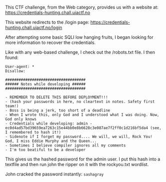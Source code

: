 This CTF challenge, from the Web category, provides us with a website at: https://credentials-hunting.chall.uiactf.no

This website redirects to the /login page: https://credentials-hunting.chall.uiactf.no/login

After attempting some basic SQLI low hanging fruits, I began looking for more information to recover the credentials.

Like with any web-based challenge, I check out the /robots.txt file. I then found:

```
User-agent: *
Disallow:

####################################
###### Notes while developing ######
####################################

- REMEMBER TO DELETE THIS BEFORE DEPLOYMENT!!!
- (hash your passwords in here, no cleartext in notes. Safety first team!)
- Boss is being a jerk, too short of a deadline
- When I wrote this, only God and I understood what I was doing. Now, God only knows
- Credentials while developing: admin - ec0d4ad57bd39659ea7263c15e44bb0e8b6628c3e087ae7f2ff0c1d216bf5da4 (see, I remembered to hash it!)
- Sidenote if I forget my password.... We will, we will, Rock You! God, I miss Eddie Murphy and the Queen...
- Sometimes I believe compiler ignores all my comments
- I'm too beatiful to be a developer
```

This gives us the hashed password for the admin user. I put this hash into a textfile and then run john the ripper on it with the rockyou.txt wordlist.

John cracked the password instantly: ```sashagray```

